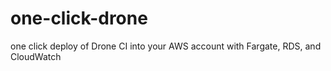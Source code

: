 # one-click-drone
one click deploy of Drone CI into your AWS account with Fargate, RDS, and CloudWatch
